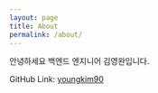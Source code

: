 ```yaml
---
layout: page
title: About
permalink: /about/
---
```


안녕하세요 백엔드 엔지니어 김영완입니다.

GitHub Link:
[youngkim90][youngkim90-organization]

[youngkim90-organization]: https://github.com/youngkim90
